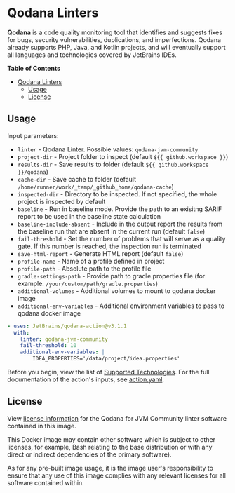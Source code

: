 # Qodana Linters

**Qodana** is a code quality monitoring tool that identifies and suggests fixes for bugs, security vulnerabilities, duplications, and imperfections.
Qodana already supports PHP, Java, and Kotlin projects, and will eventually support all languages and technologies covered by JetBrains IDEs.

**Table of Contents**

<!-- toc -->

- [Qodana Linters](#qodana-linters)
  - [Usage](#usage)
  - [License](#license)

<!-- tocstop -->


## Usage

Input parameters:
* `linter` - Qodana Linter. Possible values: `qodana-jvm-community`
* `project-dir` - Project folder to inspect (default `${{ github.workspace }}`)
* `results-dir` - Save results to folder (default `${{ github.workspace }}/qodana`)
* `cache-dir` - Save cache to folder (default `/home/runner/work/_temp/_github_home/qodana-cache`)
* `inspected-dir` - Directory to be inspected. If not specified, the whole project is inspected by default
* `baseline` - Run in baseline mode. Provide the path to an exisitng SARIF report to be used in the baseline state calculation
* `baseline-include-absent` - Include in the output report the results from the baseline run that are absent in the current run (default `false`)
* `fail-threshold` - Set the number of problems that will serve as a quality gate. If this number is reached, the inspection run is terminated
* `save-html-report` - Generate HTML report (default `false`)
* `profile-name` - Name of a profile defined in project
* `profile-path` - Absolute path to the profile file
* `gradle-settings-path` - Provide path to gradle.properties file (for example: `/your/custom/path/gradle.properties`)
* `additional-volumes` - Additional volumes to mount to qodana docker image
* `additional-env-variables` - Additional environment variables to pass to qodana docker image

```yaml
- uses: JetBrains/qodana-action@v3.1.1
  with:
    linter: qodana-jvm-community
    fail-threshold: 10
    additional-env-variables: |
        IDEA_PROPERTIES='/data/project/idea.properties'
```

Before you begin, view the list of [Supported Technologies](https://www.jetbrains.com/help/qodana/supported-technologies.html). For the full documentation of the action's inputs, see [action.yaml](action.yaml).

## License

View [license information](https://www.jetbrains.com/legal/?fromFooter#licensing) for the Qodana for JVM Community linter software contained in this image.

This Docker image may contain other software which is subject to other licenses, for example, Bash relating to the base distribution or with any direct or indirect dependencies of the primary software).

As for any pre-built image usage, it is the image user's responsibility to ensure that any use of this image complies with any relevant licenses for all software contained within.
